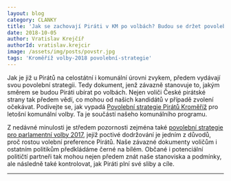 ```yaml
---
layout: blog
category: CLANKY
title: 'Jak se zachovají Piráti v KM po volbách? Budou se držet povolební strategie'
date: 2018-10-05
author: Vratislav Krejčíř
authorId: vratislav.krejcir
image: /assets/img/posts/povstr.jpg
tags: 'Kroměříž volby-2018 povolební-strategie'
---
```

Jak je již u Pirátů na celostátní i komunální úrovni zvykem, předem vydávají svou povolební strategii. Tedy dokument, jenž závazně stanovuje to, jakým směrem se budou Piráti ubírat po volbách. Nejen voliči České pirátské strany tak předem vědí, co mohou od našich kandidátů v případě zvolení očekávat. Podívejte se, jak vypadá <a href="https://docs.google.com/document/d/12NXBOxOC7jBCZTlbEob813pUkeKsSMnsqOvPX2XBWg8/" target="_blank">Povolební strategie Pirátů Kroměříž</a>  pro letošní komunální volby. Ta je součástí našeho komunálního programu.

Z nedávné minulosti je středem pozornosti zejména také <a href="https://www.pirati.cz/program/psp2017/povolebni-strategie/" target="_blank">povolební strategie pro parlamentní volby 2017</a>, jejíž poctivé dodržování je jedním z důvodů, proč rostou volební preference Pirátů. Naše závazné dokumenty voličům i ostatním politikům předkládáme černé na bílém. Občané i potenciální političtí partneři tak mohou nejen předem znát naše stanoviska a podmínky, ale následně také kontrolovat, jak Piráti plní své sliby a cíle.

- - -
